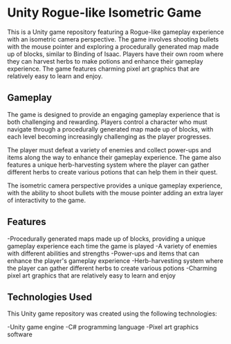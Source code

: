 # Unity Rogue-like Isometric Game

This is a Unity game repository featuring a Rogue-like gameplay experience with an isometric camera perspective. The game involves shooting bullets with the mouse pointer and exploring a procedurally generated map made up of blocks, similar to Binding of Isaac. Players have their own room where they can harvest herbs to make potions and enhance their gameplay experience. The game features charming pixel art graphics that are relatively easy to learn and enjoy.

## Gameplay

The game is designed to provide an engaging gameplay experience that is both challenging and rewarding. Players control a character who must navigate through a procedurally generated map made up of blocks, with each level becoming increasingly challenging as the player progresses.

The player must defeat a variety of enemies and collect power-ups and items along the way to enhance their gameplay experience. The game also features a unique herb-harvesting system where the player can gather different herbs to create various potions that can help them in their quest.

The isometric camera perspective provides a unique gameplay experience, with the ability to shoot bullets with the mouse pointer adding an extra layer of interactivity to the game.

## Features

-Procedurally generated maps made up of blocks, providing a unique gameplay experience each time the game is played
-A variety of enemies with different abilities and strengths
-Power-ups and items that can enhance the player's gameplay experience
-Herb-harvesting system where the player can gather different herbs to create various potions
-Charming pixel art graphics that are relatively easy to learn and enjoy

## Technologies Used

This Unity game repository was created using the following technologies:

-Unity game engine
-C# programming language
-Pixel art graphics software
